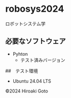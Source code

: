 # robosys2024
ロボットシステム学

## 必要なソフトウェア
- Pyhton
  - テスト済みバージョン

##　テスト環境
- Ubuntu 24.04 LTS

©2024 Hiroaki Goto
